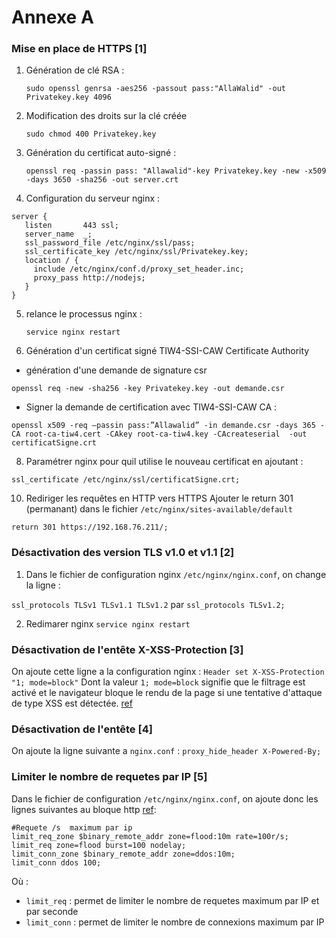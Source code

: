 # Annexe A
### Mise en place de HTTPS [1]

1. Génération de clé RSA :

    `sudo openssl genrsa -aes256 -passout pass:"AllaWalid" -out Privatekey.key 4096`
2. Modification des droits sur la clé créée

    `sudo chmod 400 Privatekey.key`

3. Génération du certificat auto-signé : 

     `openssl req -passin pass: "Allawalid"-key Privatekey.key -new -x509 -days 3650 -sha256 -out server.crt` 

4. Configuration du serveur nginx :	
	
```
server {
   listen       443 ssl;
   server_name  _;
   ssl_password_file /etc/nginx/ssl/pass;
   ssl_certificate_key /etc/nginx/ssl/Privatekey.key;
   location / {
     include /etc/nginx/conf.d/proxy_set_header.inc;
     proxy_pass http://nodejs;
   }
}
```

5. relance le processus nginx :

	`service nginx restart`

6. Génération d'un certificat signé TIW4-SSI-CAW Certificate Authority
- génération d'une demande de signature csr

`openssl req -new -sha256 -key Privatekey.key -out demande.csr`

- Signer la demande de certification avec TIW4-SSI-CAW CA :

`openssl x509 -req –passin pass:”Allawalid” -in demande.csr -days 365 -CA root-ca-tiw4.cert -CAkey root-ca-tiw4.key -CAcreateserial  -out certificatSigne.crt`

8. Paramétrer nginx pour quil utilise le nouveau certificat en ajoutant :

`ssl_certificate /etc/nginx/ssl/certificatSigne.crt;`


10. Rediriger les requêtes en HTTP vers HTTPS
Ajouter le return 301 (permanant) dans le fichier `/etc/nginx/sites-available/default`
```
return 301 https://192.168.76.211/;
```

### Désactivation des version TLS v1.0 et v1.1 [2]
1. Dans le fichier de configuration nginx `/etc/nginx/nginx.conf`, on change la ligne :

`ssl_protocols TLSv1 TLSv1.1 TLSv1.2` par `ssl_protocols TLSv1.2;`

2. Redimarer nginx
`service nginx restart`

### Désactivation de l'entête X-XSS-Protection [3]
On ajoute cette ligne a la configuration nginx :
`Header set X-XSS-Protection "1; mode=block"`
Dont la valeur `1; mode=block` signifie que le filtrage est activé et le navigateur bloque le rendu de la page si une tentative d'attaque de type XSS est détectée. [ref](https://geekflare.com/http-header-implementation/#X-XSS-Protection)

### Désactivation de l'entête [4]
On ajoute la ligne suivante a `nginx.conf` :
`proxy_hide_header X-Powered-By;`

### Limiter le nombre de requetes par IP [5]
Dans le fichier de configuration `/etc/nginx/nginx.conf`, on ajoute donc les lignes suivantes au bloque http [ref](http://nginx.org/en/docs/http/ngx_http_limit_conn_module.html#limit_conn):

```
#Requete /s  maximum par ip 
limit_req_zone $binary_remote_addr zone=flood:10m rate=100r/s; 
limit_req zone=flood burst=100 nodelay; 
limit_conn_zone $binary_remote_addr zone=ddos:10m; 
limit_conn ddos 100;
```
Où :

* `limit_req` : permet de limiter le nombre de requetes maximum par IP et par seconde
* `limit_conn` : permet de limiter le nombre de connexions maximum par IP

